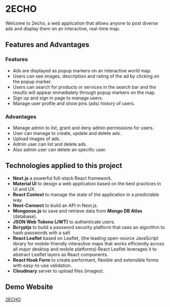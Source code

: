 # 2ECHO

Welcome to 2echo, a web application that allows anyone to post diverse ads and display them on an interactive, real-time map.

## Features and Advantages

### Features

* Ads are displayed as popup markers on an interactive world map.
* Users can see images, description and rating of the ad by clicking on the popup marker.
* Users can search for products or services in the search bar and the results will appear immediately through popup markers on the map.
* Sign up and sign in page to manage users.
* Manage user profile and show pins (ads) history of users.

### Advantages

* Manage admin to list, grant and deny admin permissions for users.
* User can manage to create, update and delete ads.
* Upload images of ads.
* Admin user can list and delete ads.
* Also admin user can delete an specific user.

## Technologies applied to this project

* **Next.js** a powerful full-stack React framework.
* **Material UI** to design a web application based on the best practices in UI and UX.
* **React Context** to manage the state of the application in a predictable way.
* **Next-Connect** to build an API in Next.js.
* **Mongoose.js** to save and retrieve data from **Mongo DB Atlas** (database).
* **JSON Web Tokens (JWT)** to authenticate users.
* **Bcryptjs** to build a password security platform that uses an algorithm to hash passwords with a salt
* **React Leaflet** based on Leaflet, (the leading open-source JavaScript library for mobile-friendly interactive maps that works efficiently across all major desktop and mobile platforms) React Leaflet leverages it to abstract Leaflet layers as React components.
* **React Hook Form** to create performant, flexible and extensible forms with easy-to-use validation.
* **Cloudinary** server to upload files (images).

## Demo Website

[2ECHO](https://2-echo-real-time-advertisement-web-app-on-an-interactive-map.vercel.app/)
